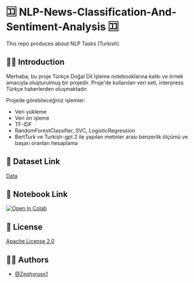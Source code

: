 
# 🈁 NLP-News-Classification-And-Sentiment-Analysis 🈁

This repo produces about NLP Tasks (Turkish)

## 👋🏻 Introduction
Merhaba, bu proje Türkçe Doğal Dil İşleme notebooklarına katkı ve örnek amacıyla oluşturulmuş bir projedir. Proje'de kullanılan veri seti, interpress Türkçe haberlerden oluşmaktadır.

Projede görebileceğiniz işlemler:
- Veri yükleme
- Veri ön işleme
- TF-IDF
- RandomForestClassifier, SVC, LogisticRegression
- BertTurk ve Turkish-gpt 2 ile yapılan metinler arası benzerlik ölçümü ve başarı oranları hesaplama

## 📜 Dataset Link
[Data](https://huggingface.co/datasets/interpress_news_category_tr_lite)

## 💬 Notebook Link

[![Open In Colab](https://colab.research.google.com/assets/colab-badge.svg)](https://colab.research.google.com/github/Zephyruss1/News-classification-sentiment-analysis/blob/main/news_classification_and_sentiment_analysis.ipynb)
## 📄 License

[Apache License 2.0](https://github.com/Zephyruss1/News-classification-sentiment-analysis/blob/main/LICENSE)

## 🧙🏼 Authors

- [@Zephyruss1](https://https://github.com/Zephyruss1)

